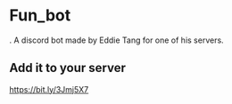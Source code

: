 Fun_bot
===========
.  A discord bot made by Eddie Tang for one of his servers.

Add it to your server
-----------------
https://bit.ly/3Jmj5X7 
